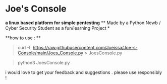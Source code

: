 # Joe's Console
**a linux based platform for simple pentesting**
** Made by a Python Newb / Cyber Security Student as a fun/learning Project *

**how to use : **
>curl -L https://raw.githubusercontent.com/Joeissa/Joe-s-Console/main/Joes_Console.py > JoesConsole.py

> python3 JoesConsole.py

i would love to get your feedback and suggestions .
please use responsibly !
